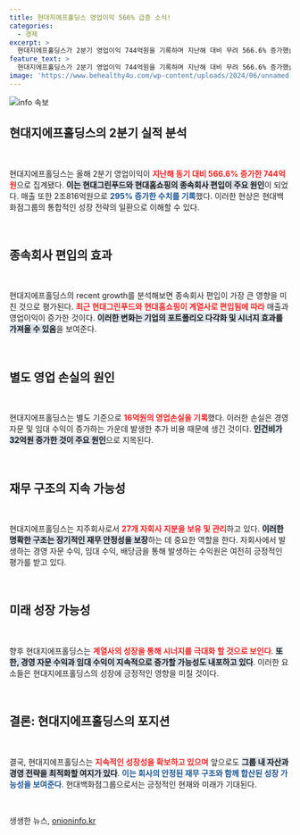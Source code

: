 ```yaml
---
title: 현대지에프홀딩스 영업이익 566% 급증 소식!
categories:
  - 경제
excerpt: >
  현대지에프홀딩스가 2분기 영업이익 744억원을 기록하며 지난해 대비 무려 566.6% 증가했습니다! 현대그린푸드와 현대홈쇼핑의 편입 덕분에 이룬 놀라운 성장. 과연 현대백화점그룹의 다음 전략은? 클릭하세요!
feature_text: >
  현대지에프홀딩스가 2분기 영업이익 744억원을 기록하며 지난해 대비 무려 566.6% 증가했습니다! 현대그린푸드와 현대홈쇼핑의 편입 덕분에 이룬 놀라운 성장. 과연 현대백화점그룹의 다음 전략은? 클릭하세요!
image: 'https://www.behealthy4u.com/wp-content/uploads/2024/06/unnamed-file.png'
---
```


<p><img src="https://www.behealthy4u.com/wp-content/uploads/2024/06/unnamed-file.png" alt="info 속보" /></p>

<h2 data-ke-size="size26">현대지에프홀딩스의 2분기 실적 분석</h2>

<p data-ke-size="size16">&nbsp;</p>

<p>현대지에프홀딩스는 올해 2분기 영업이익이 <b><span style="color: #ee2323;">지난해 동기 대비 566.6% 증가한 744억원</span></b>으로 집계됐다. <b><span style="background-color: #21538527;">이는 현대그린푸드와 현대홈쇼핑의 종속회사 편입이 주요 원인</span></b>이 되었다. 매출 또한 2조816억원으로 <b><span style="color: #1a5490;">295% 증가한 수치를 기록</span></b>했다. 이러한 현상은 현대백화점그룹의 통합적인 성장 전략의 일환으로 이해할 수 있다.</p>

<p data-ke-size="size16">&nbsp;</p>

<h2 data-ke-size="size26">종속회사 편입의 효과</h2>

<p data-ke-size="size16">&nbsp;</p>

<p>현대지에프홀딩스의 recent growth를 분석해보면 종속회사 편입이 가장 큰 영향을 미친 것으로 평가된다. <b><span style="color: #ee2323;">최근 현대그린푸드와 현대홈쇼핑이 계열사로 편입됨에 따라</span></b> 매출과 영업이익이 증가한 것이다. <b><span style="background-color: #21538527;">이러한 변화는 기업의 포트폴리오 다각화 및 시너지 효과를 가져올 수 있음</span></b>을 보여준다.</p>

<p data-ke-size="size16">&nbsp;</p>

<h2 data-ke-size="size26">별도 영업 손실의 원인</h2>

<p data-ke-size="size16">&nbsp;</p>

<p>현대지에프홀딩스는 별도 기준으로 <b><span style="color: #ee2323;">16억원의 영업손실을 기록</span></b>했다. 이러한 손실은 경영 자문 및 임대 수익이 증가하는 가운데 발생한 추가 비용 때문에 생긴 것이다. <b><span style="background-color: #21538527;">인건비가 32억원 증가한 것이 주요 원인</span></b>으로 지목된다.</p>

<p data-ke-size="size16">&nbsp;</p>

<h2 data-ke-size="size26">재무 구조의 지속 가능성</h2>

<p data-ke-size="size16">&nbsp;</p>

<p>현대지에프홀딩스는 지주회사로서 <b><span style="color: #ee2323;">27개 자회사 지분을 보유 및 관리</span></b>하고 있다. <b><span style="background-color: #21538527;">이러한 명확한 구조는 장기적인 재무 안정성을 보장</span></b>하는 데 중요한 역할을 한다. 자회사에서 발생하는 경영 자문 수익, 임대 수익, 배당금을 통해 발생하는 수익원은 여전히 긍정적인 평가를 받고 있다.</p>

<p data-ke-size="size16">&nbsp;</p>

<h2 data-ke-size="size26">미래 성장 가능성</h2>

<p data-ke-size="size16">&nbsp;</p>

<p>향후 현대지에프홀딩스는 <b><span style="color: #ee2323;">계열사의 성장을 통해 시너지를 극대화 할 것으로 보인다</span></b>. <b><span style="background-color: #21538527;">또한, 경영 자문 수익과 임대 수익이 지속적으로 증가할 가능성도 내포하고 있다</span></b>. 이러한 요소들은 현대지에프홀딩스의 성장에 긍정적인 영향을 미칠 것이다.</p>

<p data-ke-size="size16">&nbsp;</p>

<h2 data-ke-size="size26">결론: 현대지에프홀딩스의 포지션</h2>

<p data-ke-size="size16">&nbsp;</p>

<p>결국, 현대지에프홀딩스는 <b><span style="color: #ee2323;">지속적인 성장성을 확보하고 있으며</span></b> 앞으로도 <b><span style="background-color: #21538527;">그룹 내 자산과 경영 전략을 최적화할 여지가 있다</span></b>. <b><span style="color: #1a5490;">이는 회사의 안정된 재무 구조와 함께 합산된 성장 가능성을 보여준다</span></b>. 현대백화점그룹으로서는 긍정적인 현재와 미래가 기대된다.</p>

<p data-ke-size="size16">&nbsp;</p>
생생한 뉴스, <a href="https://onioninfo.kr" rel="dofollow">onioninfo.kr</a>


